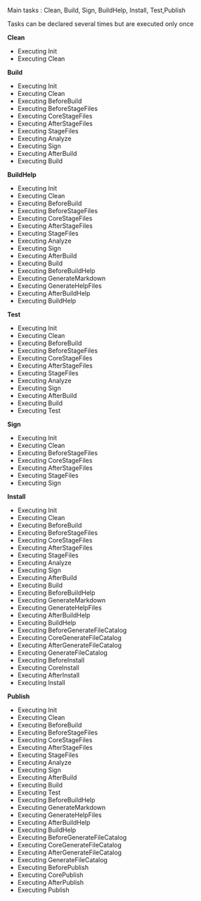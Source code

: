﻿Main tasks : Clean, Build, Sign, BuildHelp, Install, Test,Publish

Tasks can be declared several times but are executed only once

**Clean**

- Executing Init
- Executing Clean



**Build**

- Executing Init
- Executing Clean
- Executing BeforeBuild
- Executing BeforeStageFiles
- Executing CoreStageFiles
- Executing AfterStageFiles
- Executing StageFiles
- Executing Analyze
- Executing Sign
- Executing AfterBuild
- Executing Build



**BuildHelp**
- Executing Init
- Executing Clean
- Executing BeforeBuild
- Executing BeforeStageFiles
- Executing CoreStageFiles
- Executing AfterStageFiles
- Executing StageFiles
- Executing Analyze
- Executing Sign
- Executing AfterBuild
- Executing Build
- Executing BeforeBuildHelp
- Executing GenerateMarkdown
- Executing GenerateHelpFiles
- Executing AfterBuildHelp
- Executing BuildHelp


**Test**
- Executing Init
- Executing Clean
- Executing BeforeBuild
- Executing BeforeStageFiles
- Executing CoreStageFiles
- Executing AfterStageFiles
- Executing StageFiles
- Executing Analyze
- Executing Sign
- Executing AfterBuild
- Executing Build
- Executing Test


**Sign**
- Executing Init
- Executing Clean
- Executing BeforeStageFiles
- Executing CoreStageFiles
- Executing AfterStageFiles
- Executing StageFiles
- Executing Sign


**Install**
- Executing Init
- Executing Clean
- Executing BeforeBuild
- Executing BeforeStageFiles
- Executing CoreStageFiles
- Executing AfterStageFiles
- Executing StageFiles
- Executing Analyze
- Executing Sign
- Executing AfterBuild
- Executing Build
- Executing BeforeBuildHelp
- Executing GenerateMarkdown
- Executing GenerateHelpFiles
- Executing AfterBuildHelp
- Executing BuildHelp
- Executing BeforeGenerateFileCatalog
- Executing CoreGenerateFileCatalog
- Executing AfterGenerateFileCatalog
- Executing GenerateFileCatalog
- Executing BeforeInstall
- Executing CoreInstall
- Executing AfterInstall
- Executing Install


**Publish**
- Executing Init
- Executing Clean
- Executing BeforeBuild
- Executing BeforeStageFiles
- Executing CoreStageFiles
- Executing AfterStageFiles
- Executing StageFiles
- Executing Analyze
- Executing Sign
- Executing AfterBuild
- Executing Build
- Executing Test
- Executing BeforeBuildHelp
- Executing GenerateMarkdown
- Executing GenerateHelpFiles
- Executing AfterBuildHelp
- Executing BuildHelp
- Executing BeforeGenerateFileCatalog
- Executing CoreGenerateFileCatalog
- Executing AfterGenerateFileCatalog
- Executing GenerateFileCatalog
- Executing BeforePublish
- Executing CorePublish
- Executing AfterPublish
- Executing Publish
